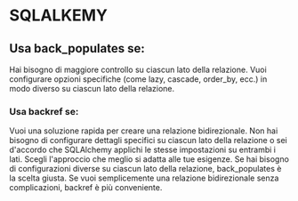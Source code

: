 # SQLALKEMY 


## Usa back_populates se:

Hai bisogno di maggiore controllo su ciascun lato della relazione.
Vuoi configurare opzioni specifiche (come lazy, cascade, order_by, ecc.) in modo diverso su ciascun lato della relazione.

### Usa backref se:

Vuoi una soluzione rapida per creare una relazione bidirezionale.
Non hai bisogno di configurare dettagli specifici su ciascun lato della relazione o sei d'accordo che SQLAlchemy applichi le stesse impostazioni su entrambi i lati.
Scegli l'approccio che meglio si adatta alle tue esigenze. Se hai bisogno di configurazioni diverse su ciascun lato della relazione, back_populates è la scelta giusta. Se vuoi semplicemente una relazione bidirezionale senza complicazioni, backref è più conveniente.